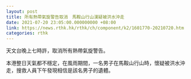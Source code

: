 ```yaml
---
layout: post
title: 所有熱帶氣旋警告取消　馬鞍山行山漢疑被洪水沖走
date: 2021-07-20 23:05:00.000000000 +08:00
link: https://news.rthk.hk/rthk/ch/component/k2/1601770-20210720.htm
categories: rthk
---
```


天文台晚上七時許，取消所有熱帶氣旋警告。

本港整日天氣都不穩定，在風雨期間，一名男子在馬鞍山行山時，懷疑被洪水沖走，搜救人員下午發現相信是該名男子的遺體。

